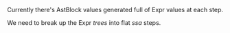 
Currently there's AstBlock values generated full of Expr values at each step.

We need to break up the Expr *trees* into flat *ssa* steps.
